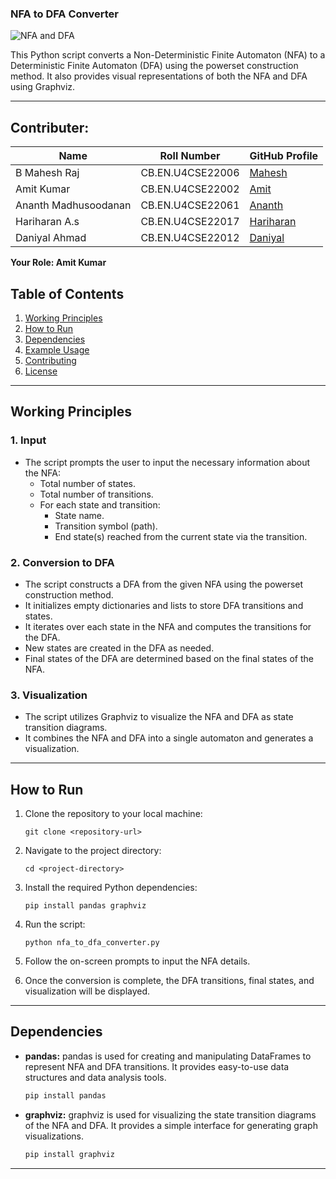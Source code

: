 ### NFA to DFA Converter

![NFA and DFA](https://github.com/maheXh/NFA-DFA/assets/122071980/b4b4cf3b-655d-44cd-b051-69ebeaa11bd1)

This Python script converts a Non-Deterministic Finite Automaton (NFA) to a Deterministic Finite Automaton (DFA) using the powerset construction method. It also provides visual representations of both the NFA and DFA using Graphviz.

---

## Contributer:
| Name                | Roll Number    | GitHub Profile                                   |
|---------------------|----------------|--------------------------------------------------|
| B Mahesh Raj        | CB.EN.U4CSE22006 | [Mahesh](https://github.com/maheXh)             |
| Amit Kumar          | CB.EN.U4CSE22002 | [Amit](https://github.com/Arch-AMIt)       |
| Ananth Madhusoodanan| CB.EN.U4CSE22061 | [Ananth](https://github.com/ananthmadhusoodanan) |
| Hariharan A.s       | CB.EN.U4CSE22017 | [Hariharan](https://github.com/Harihar1269)   |
| Daniyal Ahmad       | CB.EN.U4CSE22012 | [Daniyal](https://github.com/Daniyalahmad07) |

**Your Role: Amit Kumar**

## Table of Contents

1. [Working Principles](#working-principles)
2. [How to Run](#how-to-run)
3. [Dependencies](#dependencies)
4. [Example Usage](#example-usage)
5. [Contributing](#contributing)
6. [License](#license)

---

## Working Principles

### 1. Input
- The script prompts the user to input the necessary information about the NFA:
  - Total number of states.
  - Total number of transitions.
  - For each state and transition:
    - State name.
    - Transition symbol (path).
    - End state(s) reached from the current state via the transition.

### 2. Conversion to DFA
- The script constructs a DFA from the given NFA using the powerset construction method.
- It initializes empty dictionaries and lists to store DFA transitions and states.
- It iterates over each state in the NFA and computes the transitions for the DFA.
- New states are created in the DFA as needed.
- Final states of the DFA are determined based on the final states of the NFA.

### 3. Visualization
- The script utilizes Graphviz to visualize the NFA and DFA as state transition diagrams.
- It combines the NFA and DFA into a single automaton and generates a visualization.

---

## How to Run

1. Clone the repository to your local machine:
   ```
   git clone <repository-url>
   ```

2. Navigate to the project directory:
   ```
   cd <project-directory>
   ```

3. Install the required Python dependencies:
   ```
   pip install pandas graphviz
   ```

4. Run the script:
   ```
   python nfa_to_dfa_converter.py
   ```

5. Follow the on-screen prompts to input the NFA details.

6. Once the conversion is complete, the DFA transitions, final states, and visualization will be displayed.

---

## Dependencies

- **pandas:** pandas is used for creating and manipulating DataFrames to represent NFA and DFA transitions. It provides easy-to-use data structures and data analysis tools.
  
  ```bash
  pip install pandas
  ```

- **graphviz:** graphviz is used for visualizing the state transition diagrams of the NFA and DFA. It provides a simple interface for generating graph visualizations.
  
  ```bash
  pip install graphviz
  ```

---

